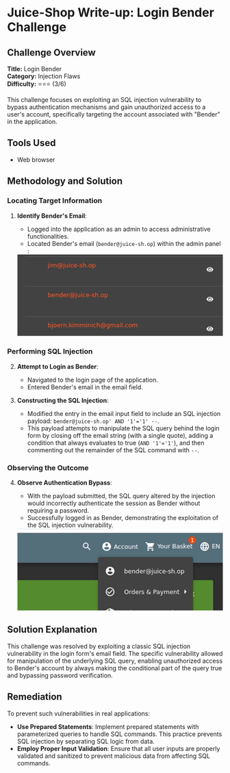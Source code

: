# Juice-Shop Write-up: Login Bender Challenge

## Challenge Overview

**Title:** Login Bender\
**Category:** Injection Flaws\
**Difficulty:** ⭐⭐⭐ (3/6)

This challenge focuses on exploiting an SQL injection vulnerability to bypass authentication mechanisms and gain unauthorized access to a user's account, specifically targeting the account associated with "Bender" in the application.

## Tools Used

- Web browser

## Methodology and Solution

### Locating Target Information

1. **Identify Bender's Email**:
   - Logged into the application as an admin to access administrative functionalities.
   - Located Bender's email (`bender@juice-sh.op`) within the admin panel :

   <img src="../assets/difficulty3/login_bender_1.png" alt="bender username from administration panel" width="500px">

### Performing SQL Injection

2. **Attempt to Login as Bender**:
   - Navigated to the login page of the application.
   - Entered Bender's email in the email field.
   
3. **Constructing the SQL Injection**:
   - Modified the entry in the email input field to include an SQL injection payload: `bender@juice-sh.op' AND '1'='1' --`.
   - This payload attempts to manipulate the SQL query behind the login form by closing off the email string (with a single quote), adding a condition that always evaluates to true (`AND '1'='1'`), and then commenting out the remainder of the SQL command with `--`.

### Observing the Outcome

4. **Observe Authentication Bypass**:
   - With the payload submitted, the SQL query altered by the injection would incorrectly authenticate the session as Bender without requiring a password.
   - Successfully logged in as Bender, demonstrating the exploitation of the SQL injection vulnerability.

   <img src="../assets/difficulty3/login_bender_2.png" alt="login proof" width="500px">

## Solution Explanation

This challenge was resolved by exploiting a classic SQL injection vulnerability in the login form's email field. The specific vulnerability allowed for manipulation of the underlying SQL query, enabling unauthorized access to Bender's account by always making the conditional part of the query true and bypassing password verification.

## Remediation

To prevent such vulnerabilities in real applications:
- **Use Prepared Statements**: Implement prepared statements with parameterized queries to handle SQL commands. This practice prevents SQL injection by separating SQL logic from data.
- **Employ Proper Input Validation**: Ensure that all user inputs are properly validated and sanitized to prevent malicious data from affecting SQL commands.

